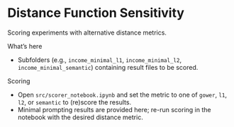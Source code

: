 # Distance Function Sensitivity

Scoring experiments with alternative distance metrics.

What’s here
- Subfolders (e.g., `income_minimal_l1`, `income_minimal_l2`, `income_minimal_semantic`) containing result files to be scored.

Scoring
- Open `src/scorer_notebook.ipynb` and set the metric to one of `gower`, `l1`, `l2`, or `semantic` to (re)score the results.
- Minimal prompting results are provided here; re-run scoring in the notebook with the desired distance metric.
